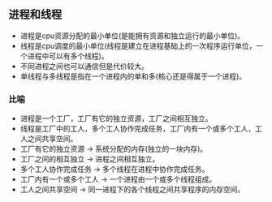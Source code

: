 ## 进程和线程
- 进程是cpu资源分配的最小单位(是能拥有资源和独立运行的最小单位)。
- 线程是cpu调度的最小单位(线程是建立在进程基础上的一次程序运行单位，一个进程中可以有多个线程)。
- 不同进程之间也可以通信但是代价较大。
- 单线程与多线程是指在一个进程内的单和多(核心还是得属于一个进程)。
### 比喻
- 进程是一个工厂，工厂有它的独立资源，工厂之间相互独立。
- 线程是工厂中的工人，多个工人协作完成任务，工厂内有一个或多个工人，工人之间共享空间。
- 工厂有它的独立资源 -> 系统分配的内存(独立的一块内存)。
- 工厂之间的相互独立 -> 进程之间相互独立。
- 多个工人协作完成任务 -> 多个线程在进程中协作完成任务。
- 工厂内有一个或多个工人 -> 一个进程由一个或多个线程组成。
- 工人之间共享空间 -> 同一进程下的各个线程之间共享程序的内存空间。